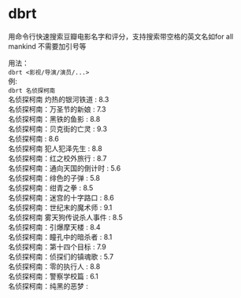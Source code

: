 # dbrt
用命令行快速搜索豆瓣电影名字和评分，支持搜索带空格的英文名如for all mankind 不需要加引号等 </br>

用法：</br> `dbrt <影视/导演/演员/...>` </br>
例:</br> `dbrt 名侦探柯南` </br>
名侦探柯南 灼热的银河铁道 : 8.3</br>
名侦探柯南：万圣节的新娘 : 7.3</br>
名侦探柯南：黑铁的鱼影 : 8.8</br>
名侦探柯南：贝克街的亡灵 : 9.3</br>
名侦探柯南 : 8.6</br>
名侦探柯南 犯人犯泽先生 : 8.8</br>
名侦探柯南：红之校外旅行 : 8.7</br>
名侦探柯南：通向天国的倒计时 : 5.6</br>
名侦探柯南：绯色的子弹 : 5.8</br>
名侦探柯南：绀青之拳 : 8.5</br>
名侦探柯南：迷宫的十字路口 : 8.6</br>
名侦探柯南：世纪末的魔术师 : 9.1</br>
名侦探柯南 雾天狗传说杀人事件 : 8.5</br>
名侦探柯南：引爆摩天楼 : 8.4</br>
名侦探柯南：瞳孔中的暗杀者 : 8.1</br>
名侦探柯南：第十四个目标 : 7.9</br>
名侦探柯南：侦探们的镇魂歌 : 5.7</br>
名侦探柯南：零的执行人 : 8.8</br>
名侦探柯南：警察学校篇 : 6.1</br>
名侦探柯南：纯黑的恶梦 : </br>

